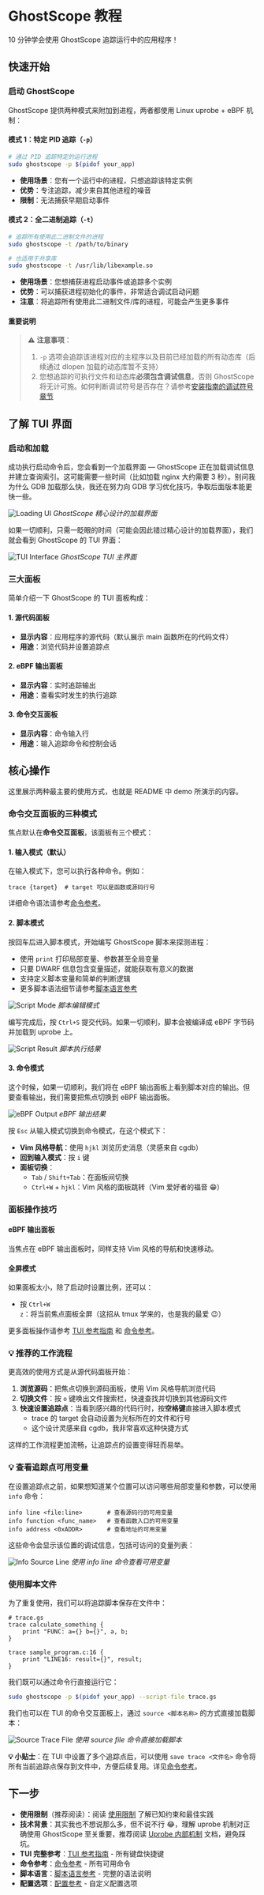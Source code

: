 # GhostScope 教程

10 分钟学会使用 GhostScope 追踪运行中的应用程序！

## 快速开始

### 启动 GhostScope

GhostScope 提供两种模式来附加到进程，两者都使用 Linux uprobe + eBPF 机制：

#### 模式 1：特定 PID 追踪（`-p`）
```bash
# 通过 PID 追踪特定的运行进程
sudo ghostscope -p $(pidof your_app)
```
- **使用场景**：您有一个运行中的进程，只想追踪该特定实例
- **优势**：专注追踪，减少来自其他进程的噪音
- **限制**：无法捕获早期启动事件

#### 模式 2：全二进制追踪（`-t`）
```bash
# 追踪所有使用此二进制文件的进程
sudo ghostscope -t /path/to/binary

# 也适用于共享库
sudo ghostscope -t /usr/lib/libexample.so
```
- **使用场景**：您想捕获进程启动事件或追踪多个实例
- **优势**：可以捕获进程初始化的事件，非常适合调试启动问题
- **注意**：将追踪所有使用此二进制文件/库的进程，可能会产生更多事件

#### 重要说明

> ⚠️ **注意事项**：
> 1. `-p` 选项会追踪该进程对应的主程序以及目前已经加载的所有动态库（后续通过 dlopen 加载的动态库暂不支持）
> 2. 您想追踪的可执行文件和动态库**必须包含调试信息**，否则 GhostScope 将无计可施。如何判断调试符号是否存在？请参考[安装指南的调试符号章节](install.md#3-调试符号必需)


## 了解 TUI 界面

### 启动和加载

成功执行启动命令后，您会看到一个加载界面 — GhostScope 正在加载调试信息并建立查询索引。这可能需要一些时间（比如加载 nginx 大约需要 3 秒）。别问我为什么 GDB 加载那么快，我还在努力向 GDB 学习优化技巧，争取后面版本能更快一些。

![Loading UI](../images/loading-ui.png)
*GhostScope 精心设计的加载界面*

如果一切顺利，只需一眨眼的时间（可能会因此错过精心设计的加载界面），我们就会看到 GhostScope 的 TUI 界面：

![TUI Interface](../images/tui.png)
*GhostScope TUI 主界面*

### 三大面板
简单介绍一下 GhostScope 的 TUI 面板构成：

#### 1. 源代码面板
- **显示内容**：应用程序的源代码（默认展示 main 函数所在的代码文件）
- **用途**：浏览代码并设置追踪点

#### 2. eBPF 输出面板
- **显示内容**：实时追踪输出
- **用途**：查看实时发生的执行追踪

#### 3. 命令交互面板
- **显示内容**：命令输入行
- **用途**：输入追踪命令和控制会话

## 核心操作

这里展示两种最主要的使用方式，也就是 README 中 demo 所演示的内容。

### 命令交互面板的三种模式

焦点默认在**命令交互面板**，该面板有三个模式：

#### 1. 输入模式（默认）
在输入模式下，您可以执行各种命令。例如：
```
trace {target}  # target 可以是函数或源码行号
```
详细命令语法请参考[命令参考](input-commands.md)。

#### 2. 脚本模式
按回车后进入脚本模式，开始编写 GhostScope 脚本来探测进程：

- 使用 `print` 打印局部变量、参数甚至全局变量
- 只要 DWARF 信息包含变量描述，就能获取有意义的数据
- 支持定义脚本变量和简单的判断逻辑
- 更多脚本语法细节请参考[脚本语言参考](scripting.md)

![Script Mode](../images/script-mode.png)
*脚本编辑模式*

编写完成后，按 `Ctrl+S` 提交代码。如果一切顺利，脚本会被编译成 eBPF 字节码并加载到 uprobe 上。

![Script Result](../images/script-result.png)
*脚本执行结果*

#### 3. 命令模式
这个时候，如果一切顺利，我们将在 eBPF 输出面板上看到脚本对应的输出。但要查看输出，我们需要把焦点切换到 eBPF 输出面板。

![eBPF Output](../images/ebpf-output.png)
*eBPF 输出结果*

按 `Esc` 从输入模式切换到命令模式，在这个模式下：

- **Vim 风格导航**：使用 `hjkl` 浏览历史消息（灵感来自 cgdb）
- **回到输入模式**：按 `i` 键
- **面板切换**：
  - `Tab` / `Shift+Tab`：在面板间切换
  - `Ctrl+W` + `hjkl`：Vim 风格的面板跳转（Vim 爱好者的福音 😁）

### 面板操作技巧

#### eBPF 输出面板
当焦点在 eBPF 输出面板时，同样支持 Vim 风格的导航和快速移动。

#### 全屏模式
如果面板太小，除了启动时设置比例，还可以：
- 按 `Ctrl+W z`：将当前焦点面板全屏（这招从 tmux 学来的，也是我的最爱 😉）

更多面板操作请参考 [TUI 参考指南](tui-reference.md) 和 [命令参考](input-commands.md)。

### 💡 推荐的工作流程

更高效的使用方式是从源代码面板开始：

1. **浏览源码**：把焦点切换到源码面板，使用 Vim 风格导航浏览代码
2. **切换文件**：按 `o` 键唤出文件搜索栏，快速查找并切换到其他源码文件
3. **快速设置追踪点**：当看到感兴趣的代码行时，按**空格键**直接进入脚本模式
   - trace 的 target 会自动设置为光标所在的文件和行号
   - 这个设计灵感来自 cgdb，我非常喜欢这种快捷方式

这样的工作流程更加流畅，让追踪点的设置变得轻而易举。

### 💡 查看追踪点可用变量

在设置追踪点之前，如果想知道某个位置可以访问哪些局部变量和参数，可以使用 `info` 命令：

```
info line <file:line>       # 查看源码行的可用变量
info function <func_name>   # 查看函数入口的可用变量
info address <0xADDR>       # 查看地址的可用变量
```

这些命令会显示该位置的调试信息，包括可访问的变量列表：

![Info Source Line](../images/info-line.png)
*使用 info line 命令查看可用变量*


### 使用脚本文件

为了重复使用，我们可以将追踪脚本保存在文件中：

```ghostscope
# trace.gs
trace calculate_something {
    print "FUNC: a={} b={}", a, b;
}

trace sample_program.c:16 {
    print "LINE16: result={}", result;
}
```

我们既可以通过命令行直接运行它：
```bash
sudo ghostscope -p $(pidof your_app) --script-file trace.gs
```

我们也可以在 TUI 的命令交互面板上，通过 `source <脚本名称>` 的方式直接加载脚本：

![Source Trace File](../images/source-file.png)
*使用 source file 命令直接加载脚本*

**💡 小贴士**：在 TUI 中设置了多个追踪点后，可以使用 `save trace <文件名>` 命令将所有当前追踪点保存到文件中，方便后续复用。详见[命令参考](input-commands.md)。


## 下一步

- **使用限制**（推荐阅读）：阅读 [使用限制](limitations.md) 了解已知约束和最佳实践
- **技术背景**：其实我也不想说那么多，但不说不行 😂，理解 uprobe 机制对正确使用 GhostScope 至关重要，推荐阅读 [Uprobe 内部机制](uprobe-internals.md) 文档，避免踩坑。
- **TUI 完整参考**：[TUI 参考指南](tui-reference.md) - 所有键盘快捷键
- **命令参考**：[命令参考](input-commands.md) - 所有可用命令
- **脚本语言**：[脚本语言参考](scripting.md) - 完整的语法说明
- **配置选项**：[配置参考](configuration.md) - 自定义配置选项
